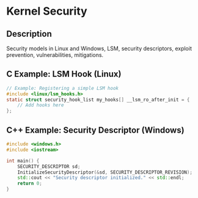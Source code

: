 # Kernel Security

## Description
Security models in Linux and Windows, LSM, security descriptors, exploit prevention, vulnerabilities, mitigations.

## C Example: LSM Hook (Linux)
```c
// Example: Registering a simple LSM hook
#include <linux/lsm_hooks.h>
static struct security_hook_list my_hooks[] __lsm_ro_after_init = {
    // Add hooks here
};
```

## C++ Example: Security Descriptor (Windows)
```cpp
#include <windows.h>
#include <iostream>

int main() {
    SECURITY_DESCRIPTOR sd;
    InitializeSecurityDescriptor(&sd, SECURITY_DESCRIPTOR_REVISION);
    std::cout << "Security descriptor initialized." << std::endl;
    return 0;
}
```
